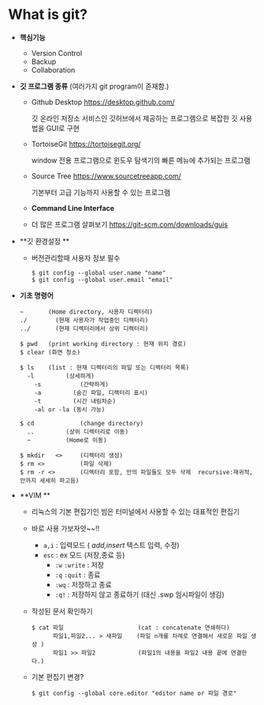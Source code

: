 # What is git?



- **핵심기능** 
  - Version Control
  - Backup
  - Collaboration



- **깃 프로그램 종류** (여러가지 git program이 존재함.)

  - Github Desktop https://desktop.github.com/

    깃 온라인 저장소 서비스인 깃허브에서 제공하는 프로그램으로 복잡한 깃 사용법을 GUI로 구현

  - TortoiseGit https://tortoisegit.org/

    window 전용 프로그램으로 윈도우 탐색기의 빠른 메뉴에 추가되는 프로그램

  - Source Tree https://www.sourcetreeapp.com/

    기본부터 고급 기능까지 사용할 수 있는 프로그램

  - **Command Line Interface**

  - 더 많은 프로그램 살펴보기 https://git-scm.com/downloads/guis



- **깃 환경설정 **

  - 버전관리할때 사용자 정보 필수

    ```
    $ git config --global user.name "name"
    $ git config --global user.email "email"
    ```

    

- **기초 명령어**

  ```
  ~       (Home directory, 사용자 디렉터리)
  ./		(현재 사용자가 작업중인 디렉터리)
  ../		(현재 디렉터리에서 상위 디렉터리)
  
  $ pwd   (print working directory : 현재 위치 경로)
  $ clear (화면 청소)
  
  $ ls    (list : 현재 디렉터리의 파일 또는 디렉터리 목록)
  	-l         (상세하게)
      -s		   (간략하게)
      -a         (숨긴 파일, 디렉터리 표시)
      -t         (시간 내림차순)
      -al or -la (동시 가능)
  
  $ cd      	   (change directory)
  	..	  	   (상위 디렉터리로 이동)
  	~ 	  	   (Home로 이동)
  	
  $ mkdir	<>	   (디렉터리 생성)
  $ rm <>		   (파일 삭제)
  $ rm -r <>	   (디렉터리 포함, 안의 파일들도 모두 삭제  recursive:재귀적,안까지 세세히 파고듬)
  ```

  

- **VIM **

  - 리눅스의 기본 편집기인 빔은 터미널에서 사용할 수 있는 대표적인 편집기

  - 바로 사용 가보자앗~~!!

    - `a,i` :  입력모드 ( *add,insert* 텍스트 입력, 수정)
    - `esc` :   ex  모드 (저장,종료 등) 
      - `:w` `:write` : 저장
      - `:q` `:quit`   : 종료 
      - `:wq` : 저장하고 종료
      - `:q!` : 저장하지 않고 종료하기 (대신 .swp 임시파일이 생김)

  - 작성된 문서 확인하기

    ```
    $ cat 파일                     (cat : concatenate 연쇄하다)
    	  파일1,파일2... > 새파일    (파일 n개를 차례로 연결해서 새로운 파일 생성 )
    	  파일1 >> 파일2			(파일1의 내용을 파일2 내용 끝에 연결한다.)
    ```

  

  - 기본 편집기 변경?

    ```
    $ git config --global core.editor "editor name or 파일 경로"
    ```

    